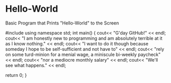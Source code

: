 # Hello-World
Basic Program that Prints "Hello-World" to the Screen

#include <iostream>
  using namespace std;
  int main()
  {
  cout<< "G'day GitHub!" << endl;
  cout<< "I am honestly new to programming and am absolutely terrible at it as I know nothing." << endl;
  cout<< "I want to do it though because someday I hope to be self-sufficient and not have to" << endl; 
  cout<< "rely on some turd-minion for a menial wage, a miniscule bi-weekly paycheck" << endl; 
  cout<< "nor a mediocre monthly salary" << endl;
  cout<< "We'll see what happens." << endl;

return 0;
}
